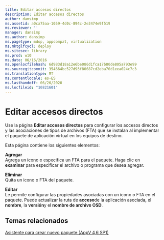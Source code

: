```yaml
---
title: Editar accesos directos
description: Editar accesos directos
author: dansimp
ms.assetid: a0ca75aa-1059-4d0c-894c-2e3474e9f519
ms.reviewer: ''
manager: dansimp
ms.author: dansimp
ms.pagetype: mdop, appcompat, virtualization
ms.mktglfcycl: deploy
ms.sitesec: library
ms.prod: w10
ms.date: 06/16/2016
ms.openlocfilehash: 6d983d18a12e6be086d1fca17b80de805a793e99
ms.sourcegitcommit: 354664bc527d93f80687cd2eba70d1eea024c7c3
ms.translationtype: MT
ms.contentlocale: es-ES
ms.lasthandoff: 06/26/2020
ms.locfileid: "10821601"
---
```

# Editar accesos directos


Use la página **Editar accesos directos** para configurar los accesos directos y las asociaciones de tipos de archivos (FTA) que se instalan al implementar el paquete de aplicación virtual en los equipos de destino.

Esta página contiene los siguientes elementos:

<a href="" id="add"></a>**Agregar**  
Agrega un icono o especifica un FTA para el paquete. Haga clic en **examinar** para especificar el archivo o programa que desea agregar.

<a href="" id="remove"></a>**Eliminar**  
Quita un icono o FTA del paquete.

<a href="" id="edit"></a>**Editar**  
Le permite configurar las propiedades asociadas con un icono o FTA en el paquete. Puede actualizar la ruta de **acceso**de la aplicación asociada, el **nombre**, la **versión**y el **nombre de archivo OSD**.

## Temas relacionados


[Asistente para crear nuevo paquete (AppV 4,6 SP1)](create-new-package-wizard---appv-46-sp1-.md)

 

 






